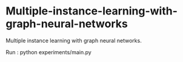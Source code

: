 # Multiple-instance-learning-with-graph-neural-networks
Multiple instance learning with graph neural networks.

Run : python experiments/main.py
